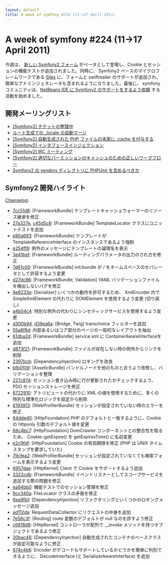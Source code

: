 ```yaml
---
layout: default
title: A week of symfony #224 (11->17 April 2011)
---
```


A week of symfony #224 (11->17 April 2011)
==========================================

今週は、 [新しい Symfony2 フォーム](https://github.com/symfony/symfony/tree/form) がベータとして登場し、Cookie とセッションの機能テストが追加されました。同時に、 Symfony2 ベースのマイクロフレームワークである [Silex](http://silex-project.org/) に、フォームと swiftmailer のサポートが追加され、簡単なアドミンジェネレータも含まれるようになりました。最後に、 symfony コミュニティは、[NetBeans IDE に Symfony2 のサポートをするよう依頼](http://netbeans.org/bugzilla/show_bug.cgi?id=197729) する活動を始めました。

開発メーリングリスト
------------------------

  * [\[Symfony2\] チケットの整理中](https://groups.google.com/forum/#!topic/symfony-devs/NM0OSpbJ8Lw)
  * [ルート生成での _locale の自動マージ](https://groups.google.com/forum/#!topic/symfony-devs/RfVyX5AIcVY)
  * [\[Symfony2\] 自動生成された PHP ファイルの末尾に .cache を付与する](https://groups.google.com/forum/#!topic/symfony-devs/3qgVSA60XgI)
  * [\[Symfony2\] インタフェースインジェクション](https://groups.google.com/forum/#!topic/symfony-devs/77GxWI8F8lU)
  * [\[Symfony2\] IRC ミーティング](https://groups.google.com/forum/#!topic/symfony-devs/ZIPR8RdGnTk)
  * [\[Symfony2\] 適切なパーミッションのキャッシュのための正しいワークフロー](https://groups.google.com/forum/#!topic/symfony-devs/_7AvZjdH1Iw)
  * [Symfony2 の vendors ディレクトリに PHPUnit を含めるべきか](https://groups.google.com/forum/#!topic/symfony-devs/6xuoXP8L3d0)

Symfony2 開発ハイライト
-------------------------------

[Changelog](http://github.com/symfony/symfony/commits/master):

  * [7cc51d8](http://github.com/symfony/symfony/commit/7cc51d8596ffc9c74951ec9989722b20a5509068 "7cc51d8596ffc9c74951ec9989722b20a5509068 commit on github"): \[FrameworkBundle\] テンプレートキャッシュウォーマーのリソース継承を修正
  * [27a327e](http://github.com/symfony/symfony/commit/27a327e0de1585ce4ce33706ab2f6598fc230380 "27a327e0de1585ce4ce33706ab2f6598fc230380 commit on github"), [c45d5c8](http://github.com/symfony/symfony/commit/c45d5c89cc3f5d734e6a9527b1ceb2b43303bf06 "c45d5c89cc3f5d734e6a9527b1ceb2b43303bf06 commit on github"): \[FrameworkBundle\] TemplateLocator クラスにユニットテストを追加
  * [e80a693](http://github.com/symfony/symfony/commit/e80a693cfe4e5d36e8d2a3bc042b8d556333e931 "e80a693cfe4e5d36e8d2a3bc042b8d556333e931 commit on github"): \[FrameworkBundle\] テンプレートが TemplateReferenceInterface のインスタンスであるよう強制
  * [e254ff8](http://github.com/symfony/symfony/commit/e254ff8cc65c1fb3ff60b261ffd2b260fd015ed7 "e254ff8cc65c1fb3ff60b261ffd2b260fd015ed7 commit on github"): 例外のメッセージにテンプレートの論理名を表示
  * [3e41bef](http://github.com/symfony/symfony/commit/3e41bef1e89b3e37c3114655d210fbdd44a27cf6 "3e41bef1e89b3e37c3114655d210fbdd44a27cf6 commit on github"): \[FrameworkBundle\] ルーティングパラメータの出力のされ方を修正
  * [7d61c00](http://github.com/symfony/symfony/commit/7d61c003da253cd8fce7a71b1fffb721ac229c20 "7d61c003da253cd8fce7a71b1fffb721ac229c20 commit on github"): \[FrameworkBundle\] init:bundle が / をネームスペースのセパレータとして許容するよう変更
  * [d27dc86](http://github.com/symfony/symfony/commit/d27dc86c259bfa87320f637f91d678f15777b3aa "d27dc86c259bfa87320f637f91d678f15777b3aa commit on github"): \[FrameworkBundle, Validation\] YAML バリデーションファイルを検出しないバグを修正
  * [8e6233e](http://github.com/symfony/symfony/commit/8e6233e9c253aa837f26bbd525c34266cbe9c86c "8e6233e9c253aa837f26bbd525c34266cbe9c86c commit on github"): \[Serializer\] いくつかの動作を許可するため、 XmlEncoder 内で SimpleXmlElement の代わりに DOMElement を使用するよう変更 (切り戻し)
  * [a4b04c4](http://github.com/symfony/symfony/commit/a4b04c4add7bbfbf41025e1df2b38a2d2407a591 "a4b04c4add7bbfbf41025e1df2b38a2d2407a591 commit on github"): 特別な例外の代わりにシンセティックサービスを使用するよう変更
  * [d300b94](http://github.com/symfony/symfony/commit/d300b94745d6a191dbe3ac32e54941ec3911b59c "d300b94745d6a191dbe3ac32e54941ec3911b59c commit on github"), [d39ea6a](http://github.com/symfony/symfony/commit/d39ea6ae79fa11496f9a87f38215b2b55326ed78 "d39ea6ae79fa11496f9a87f38215b2b55326ed78 commit on github"): \[Bridge, Twig\] transchoice フィルターを追加
  * [55a8f8d](http://github.com/symfony/symfony/commit/55a8f8d0980806e6a48ba7ca5434455ab6e950cb "55a8f8d0980806e6a48ba7ca5434455ab6e950cb commit on github"): 内部あるいはコア部分のページの一般的なレイアウトを抽出
  * [61dba2d](http://github.com/symfony/symfony/commit/61dba2dd34a4be4811979b86d81ca55a298f8364 "61dba2dd34a4be4811979b86d81ca55a298f8364 commit on github"): \[FrameworkBundle\] service.xml に ContainerAwareInterfaceを追加
  * [d873f21](http://github.com/symfony/symfony/commit/d873f21f69c9d4706658b4d938ad584743d44dc3 "d873f21f69c9d4706658b4d938ad584743d44dc3 commit on github"): \[FrameworkBundle\] ファイルが存在しない時の例外からリンクを削除
  * [2397bcb](http://github.com/symfony/symfony/commit/2397bcbe948b92cdbd0217254493842a38085a07 "2397bcbe948b92cdbd0217254493842a38085a07 commit on github"): \[DependencyInjection\] ロギングを改良
  * [bfb0f09](http://github.com/symfony/symfony/commit/bfb0f094f42f10e4781623a0d98c06704bb7eea1 "bfb0f094f42f10e4781623a0d98c06704bb7eea1 commit on github"): \[AsseticBundle\] バンドルノードを他のものと合うよう改修し、バリデーションを整理
  * [227c874](http://github.com/symfony/symfony/commit/227c87404f252c05c5dd5c5d03c5ff08295f93de "227c87404f252c05c5dd5c5d03c5ff08295f93de commit on github"): セッション書き込み時に行が更新されたかチェックするよう、 PDO セッションストレージを修正
  * [6722910](http://github.com/symfony/symfony/commit/672291087c67c8cf0cd173c3ea82266a606a76d9 "672291087c67c8cf0cd173c3ea82266a606a76d9 commit on github"): アトリビュートの代わりに XML の値を使用するために、多くの特別な標準化ロジックを設定から削除
  * [8193913](http://github.com/symfony/symfony/commit/81939136adf084646d35d8213bdd5864e28c15ad "81939136adf084646d35d8213bdd5864e28c15ad commit on github"): \[WebProfilerBundle\] セッションが設定されていない時のエラーを修正
  * [84dde40](http://github.com/symfony/symfony/commit/84dde4074a833d52e813405a7632f5288c69b745 "84dde4074a833d52e813405a7632f5288c69b745 commit on github"): \[HttpFoundation\] PHP のデフォルトと一致するように、Cookie の httponly 引数のデフォルト値を変更
  * [66c4bc7](http://github.com/symfony/symfony/commit/66c4bc727c9cbc0cbeaae245425742f2f5438083 "66c4bc727c9cbc0cbeaae245425742f2f5438083 commit on github"): \[HttpFoundation\] DomCrawler コンポーネントとの整合性を取るため、 Cookie::getExpire() を getExpiresTime() に名前変更
  * [e2c9fdf](http://github.com/symfony/symfony/commit/e2c9fdf2c72d80d6e758b411b4e489ed836af6a4 "e2c9fdf2c72d80d6e758b411b4e489ed836af6a4 commit on github"): \[HttpFoundation\] Cookie の有効期限を修正 (PHP は UNIX タイムスタンプを要求していた)
  * [79cfea2](http://github.com/symfony/symfony/commit/79cfea20fd39267093922e8c40b00c8d2ecacc28 "79cfea20fd39267093922e8c40b00c8d2ecacc28 commit on github"): \[WebProfilerBundle\] セッションが設定されていなくても検索フォームを表示するよう変更
  * [6957dae](http://github.com/symfony/symfony/commit/6957dae4f9f2c69c75aedfefb67952956e729b91 "6957dae4f9f2c69c75aedfefb67952956e729b91 commit on github"): \[HttpKernel\] Client で Cookie をサポートするよう追加
  * [3322cdb](http://github.com/symfony/symfony/commit/3322cdbefc254c4a0ed001ccc7fc24b5452e3bf2 "3322cdbefc254c4a0ed001ccc7fc24b5452e3bf2 commit on github"): \[FrameworkBundle\] イベントリスナーとしてスコープサービスを追加する際の問題を修正
  * [ea84bb0](http://github.com/symfony/symfony/commit/ea84bb025b4679903d31919c509638930f74318f "ea84bb025b4679903d31919c509638930f74318f commit on github"): 機能テストでのセッション管理を修正
  * [9cc340a](http://github.com/symfony/symfony/commit/9cc340a262842ef527fcf5dc973812ce659ed156 "9cc340a262842ef527fcf5dc973812ce659ed156 commit on github"): FileLocator クラスの矛盾を修正
  * [6ea9fb1](http://github.com/symfony/symfony/commit/6ea9fb16c7128b10977f5f8f13d7a8ddc81e2a25 "6ea9fb16c7128b10977f5f8f13d7a8ddc81e2a25 commit on github"): \[DependencyInjection\] リファクタリングといくつかのロギングメッセージ追加
  * [ad112da](http://github.com/symfony/symfony/commit/ad112da5bce28955298d55d3d0e0bf8b24984881 "ad112da5bce28955298d55d3d0e0bf8b24984881 commit on github"): RequestDataCollector にリクエストの中身を追加
  * [7e58c3f](http://github.com/symfony/symfony/commit/7e58c3f9768a94ab5b4989b743e5e59a2d76f75d "7e58c3f9768a94ab5b4989b743e5e59a2d76f75d commit on github"): \[Routing\] route 変数のデフォルトが null なのを許すよう修正
  * [c6818d8](http://github.com/symfony/symfony/commit/c6818d8bf75a840acce5bdf9a0968f1a4bccb6ff "c6818d8bf75a840acce5bdf9a0968f1a4bccb6ff commit on github"): \[HttpKernel\] コントローラが配列で __invoke メソッドを持つオブジェクトであるよう修正
  * [30bac46](http://github.com/symfony/symfony/commit/30bac46e1bcda1ecd4f77354b9b88832113b785a "30bac46e1bcda1ecd4f77354b9b88832113b785a commit on github"): \[DependencyInjection\] 自動生成されたコンテナのベースクラスが設定可能なように修正
  * [874c4b6](http://github.com/symfony/symfony/commit/874c4b6e07f31b6cb0af92e1ed748d485bfc52af "874c4b6e07f31b6cb0af92e1ed748d485bfc52af commit on github"): Encoder がデコードもサポートしているかどうかを簡単に判別できるように、 DecodeInterface (と SerializerAwareInterface) を追加

